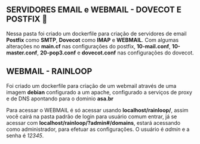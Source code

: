 ## SERVIDORES EMAIL e WEBMAIL - DOVECOT E POSTFIX  :bookmark_tabs:

Nessa pasta foi criado um dockerfile para criação de servidores de email **Postfix** como **SMTP**, **Dovecot** como **IMAP** e **WEBMAIL**. Com algumas alterações no **main.cf** nas configurações do postfix, **10-mail.conf**, **10-master.conf**, **20-pop3.conf** e **dovecot.conf** nas configurações do dovecot.


## WEBMAIL - RAINLOOP
Foi criado um dockerfile para criação de um webmail através de uma imagem **debian** configurado a um apache, configurado a serviços de proxy e de DNS apontando para o dominio **asa.br**


Para acessar o WEBMAIL é só acessar usando **localhost/rainloop/**, assim você cairá na pasta padrão de login para usuário comum entrar, já se acessar com **localhost/rainloop/?admin#/domains**, estará acessando como administrador, para efetuar as configurações. O usuário é *admin* e a senha é *12345*.
